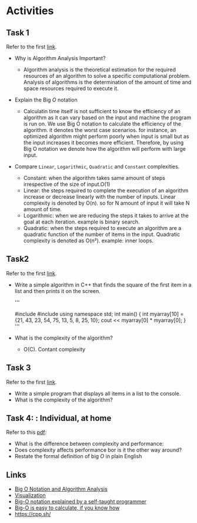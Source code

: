 # Activities

## Task 1

Refer to the first [link](#links).

- Why is Algorithm Analysis Important?
  - Algorithm analysis is the theoretical estimation for the required resources of an algorithm to solve a specific computational problem. Analysis of algorithms is the determination of the amount of time and space resources required to execute it.
  
- Explain the Big $O$ notation
  - Calculatin time itself is not sufficient to know the efficiency of an algorithm as it can vary based on the input and machine the program is run on. We use Big O notation to calculate the efficiency of the algorithm. it denotes the worst case scenarios. for instance, an optimized algorithm might perform poorly when input is small but as the input increases it becomes more efficient. Therefore, by using Big O notation we denote how the algorithm will perform with large input.
- Compare `Linear`, `Logarithmic`, `Quadratic` and `Constant` complexities.
  - Constant: when the algorithm takes same amount of steps irrespective of the size of input.O(1)
  - Linear: the steps required to complete the execution of an algorithm increase or decrease linearly with the number of inputs. Linear complexity is denoted by O(n). so for N amount of input it will take N amount of time. 
  - Logarithmic: when we are reducing the steps it takes to arrive at the goal at each iteration. example is binary search.
  - Quadratic: when the steps required to execute an algorithm are a quadratic function of the number of items in the input. Quadratic complexity is denoted as O(n²). example: inner loops. 

## Task2

Refer to the first [link](#links).

- Write a simple algorithm in C++ that finds the square of the first item in a list and then prints it on the screen.
  
  '''
 
  #include <iostream>
    #include <string>
    using namespace std;
int main()
{
    int myarray[10] = {21, 43, 23, 54, 75, 13, 5, 8, 25, 10};
    cout << myarray[0] * myarray[0];
}
  '''
- What is the complexity of the algorithm?
  - O(C). Contant complexity

## Task 3

Refer to the first [link](#links).

- Write a simple program that displays all items in a list to the console.
- What is the complexity of the algorithm?

## Task 4: : Individual, at home

Refer to this [pdf](./big_o.pdf):

- What is the difference between complexity and performance:
- Does complexity affects performance bor is it the other way around?
- Restate the formal definition of big $O$ in plain English

## Links

- [Big O Notation and Algorithm Analysis ](https://stackabuse.com/big-o-notation-and-algorithm-analysis-with-python-examples/)
- [Visualization](https://www.cs.usfca.edu/~galles/visualization/Search.html)
- [Big-O notation explained by a self-taught programmer](https://justin.abrah.ms/computer-science/big-o-notation-explained.html)
- [Big-O is easy to calculate, if you know how](https://justin.abrah.ms/computer-science/how-to-calculate-big-o.html)
- https://cpp.sh/
